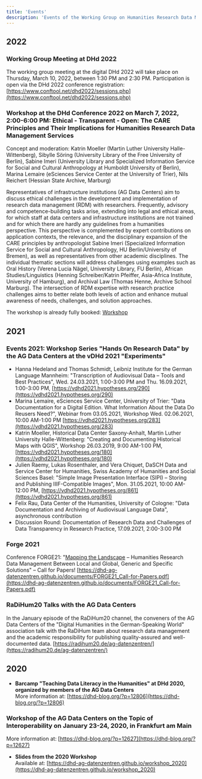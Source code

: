 ```yaml
---
title: 'Events'
description: 'Events of the Working Group on Humanities Research Data Management (AG gwFDM) in the DHd Association'
---
```


## 2022

### Working Group Meeting at DHd 2022

The working group meeting at the digital DHd 2022 will take place on Thursday, March 10, 2022, between 1:30 PM and 2:30 PM. Participation is open via the DHd 2022 conference registration: [https://www.conftool.net/dhd2022/sessions.php](https://www.conftool.net/dhd2022/sessions.php)

### Workshop at the DHd Conference 2022 on March 7, 2022, 2:00-6:00 PM: Ethical - Transparent - Open: The CARE Principles and Their Implications for Humanities Research Data Management Services

Concept and moderation: Katrin Moeller (Martin Luther University Halle-Wittenberg), Sibylle Söring (University Library of the Free University of Berlin), Sabine Imeri (University Library and Specialized Information Service for Social and Cultural Anthropology at Humboldt University of Berlin), Marina Lemaire (eSciences Service Center at the University of Trier), Nils Reichert (Hessian State Archive, Marburg)

Representatives of infrastructure institutions (AG Data Centers) aim to discuss ethical challenges in the development and implementation of research data management (RDM) with researchers. Frequently, advisory and competence-building tasks arise, extending into legal and ethical areas, for which staff at data centers and infrastructure institutions are not trained and for which there are hardly any guidelines from a humanities perspective. This perspective is complemented by expert contributions on application contexts, the relevance, and the disciplinary expansion of the CARE principles by anthropologist Sabine Imeri (Specialized Information Service for Social and Cultural Anthropology, HU Berlin/University of Bremen), as well as representatives from other academic disciplines. The individual thematic sections will address challenges using examples such as Oral History (Verena Lucia Nägel, University Library, FU Berlin), African Studies/Linguistics (Henning Schreiber/Katrin Pfeiffer, Asia-Africa Institute, University of Hamburg), and Archival Law (Thomas Henne, Archive School Marburg). The intersection of RDM expertise with research practice challenges aims to better relate both levels of action and enhance mutual awareness of needs, challenges, and solution approaches.  

The workshop is already fully booked: [Workshop](https://www.conftool.net/dhd2022/index.php?page=browseSessions&form_session=6&presentations=show)

## 2021

### Events 2021: Workshop Series "Hands On Research Data" by the AG Data Centers at the vDHd 2021 "Experiments"

- Hanna Hedeland and Thomas Schmidt, Leibniz Institute for the German Language Mannheim: "Transcription of Audiovisual Data – Tools and Best Practices", Wed. 24.03.2021, 1:00-3:00 PM and Thu. 16.09.2021, 1:00-3:00 PM, [https://vdhd2021.hypotheses.org/290](https://vdhd2021.hypotheses.org/290)
- Marina Lemaire, eSciences Service Center, University of Trier: "Data Documentation for a Digital Edition. What Information About the Data Do Reusers Need?", Webinar from 03.05.2021, Workshop Wed. 02.06.2021, 10:00 AM-1:00 PM [https://vdhd2021.hypotheses.org/283](https://vdhd2021.hypotheses.org/283)
- Katrin Moeller, Historical Data Center Saxony-Anhalt, Martin Luther University Halle-Wittenberg: "Creating and Documenting Historical Maps with QGIS", Workshop 26.03.2019, 9:00 AM-1:00 PM, [https://vdhd2021.hypotheses.org/180](https://vdhd2021.hypotheses.org/180)
- Julien Raemy, Lukas Rosenthaler, and Vera Chiquet, DaSCH Data and Service Center for Humanities, Swiss Academy of Humanities and Social Sciences Basel: "Simple Image Presentation Interface (SIPI) – Storing and Publishing IIIF-Compatible Images", Mon. 31.05.2021, 10:00 AM-12:00 PM, [https://vdhd2021.hypotheses.org/861](https://vdhd2021.hypotheses.org/861)
- Felix Rau, Data Center of the Humanities, University of Cologne: "Data Documentation and Archiving of Audiovisual Language Data", asynchronous contribution
- Discussion Round: Documentation of Research Data and Challenges of Data Transparency in Research Practice, 17.09.2021, 2:00-3:00 PM

### Forge 2021

Conference FORGE21: "[Mapping the Landscape](https://forge2021.uni-koeln.de) – Humanities Research Data Management Between Local and Global, Generic and Specific Solutions" – Call for Papers! [https://dhd-ag-datenzentren.github.io/documents/FORGE21_Call-for-Papers.pdf](https://dhd-ag-datenzentren.github.io/documents/FORGE21_Call-for-Papers.pdf)

### RaDiHum20 Talks with the AG Data Centers

In the January episode of the RaDiHum20 channel, the conveners of the AG Data Centers of the "Digital Humanities in the German-Speaking World" association talk with the RaDiHum team about research data management and the academic responsibility for publishing quality-assured and well-documented data. [https://radihum20.de/ag-datenzentren/](https://radihum20.de/ag-datenzentren/)

## 2020

- **Barcamp "Teaching Data Literacy in the Humanities" at DHd 2020, organized by members of the AG Data Centers**  
  More information at: [https://dhd-blog.org/?p=12806](https://dhd-blog.org/?p=12806)

### Workshop of the AG Data Centers on the Topic of Interoperability on January 23-24, 2020, in Frankfurt am Main

More information at: [https://dhd-blog.org/?p=12627](https://dhd-blog.org/?p=12627)

- **Slides from the 2020 Workshop**  
  Available at: [https://dhd-ag-datenzentren.github.io/workshop_2020](https://dhd-ag-datenzentren.github.io/workshop_2020)
